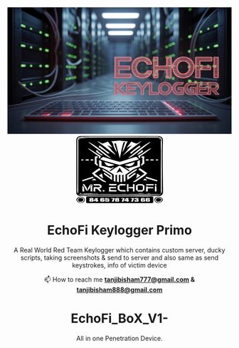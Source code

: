 <div align="center">
    <img src="https://github.com/MrEchoFi/EchoFi_Keylogger_Primo/blob/master/EchoFi_Keylogger_Project_Primo_058644ac-c31f-44d9-918b-99c439709c93.jpeg?raw=true" alt="gif" width="700" height="auto" />
</div>

<div align="center">
  <img src="https://github.com/MrEchoFi/MrEchoFi/raw/4274f537dec313ac7dde4403fe0fae24259beade/Mr.EchoFi-New-Logo-with-ASCII.jpg" alt="logo" width="200" height="auto" />
  <h1>EchoFi Keylogger Primo</h1>
   
  <p>
   A Real World Red Team Keylogger which contains custom server, ducky scripts, taking screenshots & send to server and also same as send keystrokes, info of victim device
  </p>


  📫 How to reach me **tanjibisham777@gmail.com & tanjibisham888@gmail.com**



# EchoFi_BoX_V1-
All in one Penetration Device.
